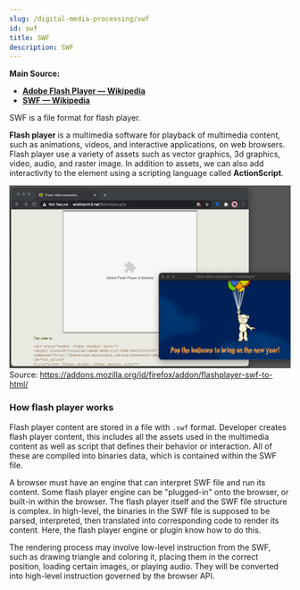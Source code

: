 ```yaml
---
slug: /digital-media-processing/swf
id: swf
title: SWF
description: SWF
---
```


**Main Source:**

- **[Adobe Flash Player — Wikipedia](https://en.wikipedia.org/wiki/Adobe_Flash_Player)**
- **[SWF — Wikipedia](https://en.wikipedia.org/wiki/SWF)**

SWF is a file format for flash player.

**Flash player** is a multimedia software for playback of multimedia content, such as animations, videos, and interactive applications, on web browsers. Flash player use a variety of assets such as vector graphics, 3d graphics, video, audio, and raster image. In addition to assets, we can also add interactivity to the element using a scripting language called **ActionScript**.

![Example of flash player animation](./flash-player-example.png)  
Source: https://addons.mozilla.org/id/firefox/addon/flashplayer-swf-to-html/

### How flash player works

Flash player content are stored in a file with `.swf` format. Developer creates flash player content, this includes all the assets used in the multimedia content as well as script that defines their behavior or interaction. All of these are compiled into binaries data, which is contained within the SWF file.

A browser must have an engine that can interpret SWF file and run its content. Some flash player engine can be "plugged-in" onto the browser, or built-in within the browser. The flash player itself and the SWF file structure is complex. In high-level, the binaries in the SWF file is supposed to be parsed, interpreted, then translated into corresponding code to render its content. Here, the flash player engine or plugin know how to do this.

The rendering process may involve low-level instruction from the SWF, such as drawing triangle and coloring it, placing them in the correct position, loading certain images, or playing audio. They will be converted into high-level instruction governed by the browser API.
